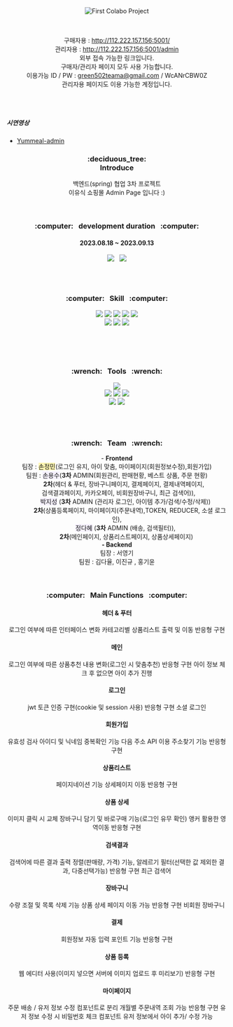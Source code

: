 <div align="center">
<img src="https://capsule-render.vercel.app/api?type=Waving&color=auto&height=200&section=header&text=Third%20Collabo%20Project&fontSize=60&fontColor=fff" alt="First Colabo Project" />
</div>
<br/>
<br/>
<div align="center">

구매자용 : http://112.222.157.156:5001/ <br/>
관리자용 : http://112.222.157.156:5001/admin <br/>
외부 접속 가능한 링크입니다. <br/> 구매자/관리자 페이지 모두 사용 가능합니다. <br/>
이용가능 ID / PW : green502teama@gmail.com / WcANrCBW0Z <br/>
관리자용 페이지도 이용 가능한 계정입니다.

</div>
<br/>
<br/>

##### 시연영상 
- [Yummeal-admin](
https://github.com/devwjdalsdl07/yummeal-admin/assets/131756886/7ee09ffd-7da9-4c3f-be35-bb5cfc793ba6
)

<div align="center">  
  <h3>
    :deciduous_tree:<br/>
    Introduce
  </h3>
</div>
<div align="center">
  백엔드(spring) 협업 3차 프로젝트 <br/>
  이유식 쇼핑몰 Admin Page 입니다 :)
</div>
<br/>
<br/>
<div align="center">  
  <h3>
    :computer:&nbsp;&nbsp;&nbsp;development duration&nbsp;&nbsp;&nbsp;:computer:
  </h3>
  <h4>2023.08.18 ~ 2023.09.13

</h4>

[ <img src="https://img.shields.io/badge/notion-181717?style=flat&logo=notion&logoColor=fff" />](https://kaput-letter-d17.notion.site/3-Yummeal-Admin-acb5a15f6ddf4c0aba4d4cfa00bb26af?pvs=4)&nbsp;&nbsp;&nbsp;[<img src="https://img.shields.io/badge/Figma-F24E1E?style=flat&logo=Figma&logoColor=fff" />](https://www.figma.com/file/A0h9Ai58OM6pRxUXWUmYJP/yummeal?type=design&node-id=1096%3A369&mode=design&t=2UxOfiDdVm4zzZRJ-1)

</div>
<br/>
<br/>
<div align="center">  
  <h3>
    :computer:&nbsp;&nbsp;&nbsp;Skill&nbsp;&nbsp;&nbsp;:computer:
  </h3>
</div>
<div align=center>
<img src="https://img.shields.io/badge/React-263238?style=flat&logo=React&logoColor=skyblue">
<img src="https://img.shields.io/badge/ReactRouter-CA4245?style=flat&logo=reactrouter&logoColor=white">
<img src="https://img.shields.io/badge/ReduxToolkit-764ABC?style=flat&logo=redux&logoColor=white">
<img src="https://img.shields.io/badge/Axios-5A29E4?style=flat&logo=axios&logoColor=white">
<img src="https://img.shields.io/badge/Eslint-4B32C3?style=flat&logo=eslint&logoColor=white"><br/>
<img src="https://img.shields.io/badge/Prettier-F7B93E?style=flat&logo=prettier&logoColor=white">
<img src="https://img.shields.io/badge/StyledComponent-DB7093?style=flat&logo=styledcomponents&logoColor=white">
<img src="https://img.shields.io/badge/TypeScript-3178C6?style=flat&logo=TypeScript&logoColor=white"/>
</div>
<br/>
<br/>
<br/>
<br/>
<div align="center">  
  <h3>
    :wrench:&nbsp;&nbsp;&nbsp;Tools&nbsp;&nbsp;&nbsp;:wrench:
  </h3>
</div>
<div align="center">
  <img src="https://img.shields.io/badge/Visual Studio Code-007ACC?style=flat&logo=visualstudiocode&logoColor=fff"/>
  <br/>
  <img src="https://img.shields.io/badge/Git-F05032?style=flat&logo=git&logoColor=fff"/>
  <img src="https://img.shields.io/badge/GitHub-181717?style=flat&logo=github&logoColor=fff"/>  
  <img src="https://img.shields.io/badge/Sourcetree-0052CC?style=flat&logo=sourcetree&logoColor=fff"/>
  <br/>
  <img src="https://img.shields.io/badge/Slack-4A154B?style=flat&logo=slack&logoColor=fff"/>
  <img src="https://img.shields.io/badge/notion-181717?style=flat&logo=notion&logoColor=fff" />
  
  
</div>
<br/>
<br/>
<br/>
<div align="center">  
  <h3>
    :wrench:&nbsp;&nbsp;&nbsp;Team&nbsp;&nbsp;&nbsp;:wrench:
  </h3>
</div>
<div align=center>
- <strong>Frontend</strong><br/>
   팀장 : <span style="background-color:#fff5b1">손정민</span>(로그인 유지, 아이 맞춤, 마이페이지(회원정보수정),회원가입)<br/>
   팀원 : <span style="background-color:#f5f0ff">손용수</span>(<strong>3차</strong> ADMIN(회원관리, 판매현황, 베스트 상품, 주문 현황)<br/>
    &nbsp;&nbsp;&nbsp;&nbsp;&nbsp;&nbsp;&nbsp;&nbsp;&nbsp;&nbsp;<strong>2차</strong>(헤더 & 푸터, 장바구니페이지, 결제페이지, 결제내역페이지,&nbsp;&nbsp;<br/>&nbsp;&nbsp;검색결과페이지, 카카오페이, 비회원장바구니, 최근 검색어)),<br>&nbsp;&nbsp;&nbsp;&nbsp;&nbsp;&nbsp;&nbsp;&nbsp;&nbsp;&nbsp;<span style="background-color:#f5f0ff">박지성</span> (<strong>3차</strong> ADMIN (관리자 로그인, 아이템 추가/검색/수정/삭제)) <br>&nbsp;&nbsp;&nbsp;&nbsp;&nbsp;&nbsp;&nbsp;&nbsp;&nbsp;&nbsp;&nbsp;&nbsp;&nbsp;&nbsp;&nbsp;<strong>2차</strong>(상품등록페이지, 마이페이지(주문내역),TOKEN, REDUCER, 소셜 로그인),<br>&nbsp;&nbsp;&nbsp;&nbsp;&nbsp;&nbsp;&nbsp;&nbsp;&nbsp;&nbsp;<span style="background-color:#f5f0ff">정다혜</span> (<strong>3차</strong> ADMIN (배송, 검색필터)),<br>&nbsp;&nbsp;&nbsp;&nbsp;&nbsp;&nbsp;&nbsp;&nbsp;&nbsp;&nbsp;&nbsp;<strong>2차</strong>(메인페이지, 상품리스트페이지, 상품상세페이지)<br/>
<strong>- Backend</strong><br/>
   팀장 : 서영기<br/>
   팀원 : 김다율, 이진규 , 홍기윤
</div>
<br/>
<br/>
<div align="center">  
  <h3>
    :computer:&nbsp;&nbsp;&nbsp;Main Functions&nbsp;&nbsp;&nbsp;:computer:
  </h3>
</div>
<div align="center">

#### 헤더 & 푸터

로그인 여부에 따른 인터페이스 변화
카테고리별 상품리스트 출력 및 이동
반응형 구현

#### 메인

로그인 여부에 따른 상품추천 내용 변화(로그인 시 맞춤추천)
반응형 구현
아이 정보 체크 후 없으면 아이 추가 진행

#### 로그인

jwt 토큰 인증 구현(cookie 및 session 사용)
반응형 구현
소셜 로그인

#### 회원가입

유효성 검사
아이디 및 닉네임 중복확인 기능
다음 주소 API 이용 주소찾기 기능
반응형 구현

#### 상품리스트

페이지네이션 기능
상세페이지 이동
반응형 구현

#### 상품 상세

이미지 클릭 시 교체
장바구니 담기 및 바로구매 기능(로그인 유무 확인)
앵커 활용한 영역이동
반응형 구현

#### 검색결과

검색어에 따른 결과 출력
정렬(판매량, 가격) 기능, 알레르기 필터(선택한 값 제외한 결과, 다중선택가능)
반응형 구현
최근 검색어

#### 장바구니

수량 조절 및 목록 삭제 기능
상품 상세 페이지 이동 가능
반응형 구현
비회원 장바구니

#### 결제

회원정보 자동 입력
포인트 기능
반응형 구현

#### 상품 등록

웹 에디터 사용(이미지 넣으면 서버에 이미지 업로드 후 미리보기)
반응형 구현

#### 마이페이지

주문 배송 / 유저 정보 수정 컴포넌트로 분리
개월별 주문내역 조회 가능
반응형 구현
유저 정보 수정 시 비밀번호 체크 컴포넌트
유저 정보에서 아이 추가/ 수정 가능

</div>
<div align="center">
  <img src="https://capsule-render.vercel.app/api?type=waving&color=auto&height=150&section=footer" alt="" />
</div>
